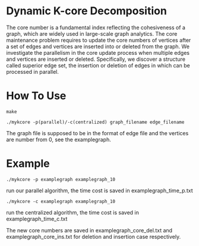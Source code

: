 # Dynamic K-core Decomposition

The core number is a fundamental index reflecting the cohesiveness of a graph, which are widely used in large-scale graph analytics. The core maintenance problem requires to update the core numbers of vertices after a set of edges and vertices are inserted into or deleted from the graph. We investigate the parallelism in the core update process when multiple edges and vertices are inserted or deleted. Specifically, we discover a structure called superior edge set, the insertion or deletion of edges in which can be processed in parallel. 

# How To Use

    make

    ./mykcore -p(parallel)/-c(centralized) graph_filename edge_filename

The graph file is supposed to be in the format of edge file and the vertices are number from 0, see the examplegraph.

# Example

    ./mykcore -p examplegraph examplegraph_10

run our parallel algorithm, the time cost is saved in examplegraph_time_p.txt

    ./mykcore -c examplegraph examplegraph_10

run the centralized algorithm, the time cost is saved in examplegraph_time_c.txt

The new core numbers are saved in examplegraph_core_del.txt and examplegraph_core_ins.txt for deletion and insertion case respectively.
